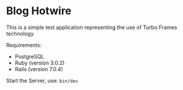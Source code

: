 # Blog Hotwire

This is a simple test application representing the use of Turbo Frames technology


Requirements:
- PostgreSQL
- Ruby (version 3.0.2)
- Rails (version 7.0.4)


Start the Server, use:
```bin/dev```

